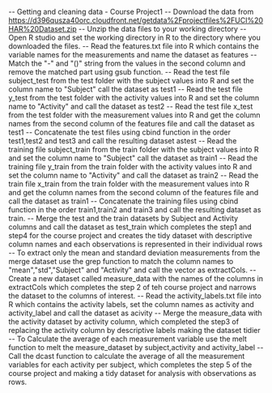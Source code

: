 -- Getting and cleaning data - Course Project1
-- Download the data from https://d396qusza40orc.cloudfront.net/getdata%2Fprojectfiles%2FUCI%20HAR%20Dataset.zip
-- Unzip the data files to your working directory
-- Open R studio and set the working directory in R to the directory where you downloaded the files.
-- Read the features.txt file into R which contains the variable names for the measurements and name the dataset as features
-- Match the "-" and "()" string from the values in the second column and remove the matched part using gsub function.
-- Read the test file subject_test from the test folder with the subject values into R and set the column name to "Subject" call the dataset as test1
-- Read the test file y_test from the test folder with the activity values into R and set the column name to "Activity" and call the dataset as test2
-- Read the test file x_test from the test folder with the measurement values into R and get the column names from the  second column of the features file and call the dataset as test1
-- Concatenate the test files using cbind function in the order test1,test2 and test3 and call the resulting dataset astest
-- Read the training file subject_train from the train folder with the subject values into R and set the column name to "Subject" call the dataset as train1
-- Read the training file y_train from the train folder with the activity values into R and set the column name to  "Activity" and call the dataset as train2
-- Read the train file x_train from the train folder with the measurement values into R and get the column names from the  second column of the features file and call the dataset as train1
-- Concatenate the training files using cbind function in the order train1,train2 and train3 and call the resulting dataset as train.
-- Merge the test and the train datasets by Subject and Activity columns and call the dataset as test_train
which completes the step1 and step4 for the course project and creates the tidy dataset with descriptive column names and each observations is represented in their individual rows 
-- To extract only the mean and standard deviation measurements from the merge dataset use the grep function to match the column names to "mean","std","Subject" and "Activity" and call the vector as extractCols.
-- Create a new dataset called measure_data with the names of the columns in extractCols which completes the step 2 of teh course project and narrows the dataset to the columns of interest.
-- Read the activity_labels.txt file into R which contains the activity labels, set the column names as activity and activity_label and call the dataset as acivity
-- Merge the measure_data with the activity dataset by activity column, which completed the step3 of replacing the activity column by descriptive labels making the dataset tidier
-- To Calculate the average of each measurement variable use the melt function to melt the measure_dataset by  subject,activity and activity_label 
-- Call the dcast function to calculate the average of all the measurement variables for each activity per subject, which completes the step 5 of the course project and making a tidy dataset for analysis with observations as rows.














